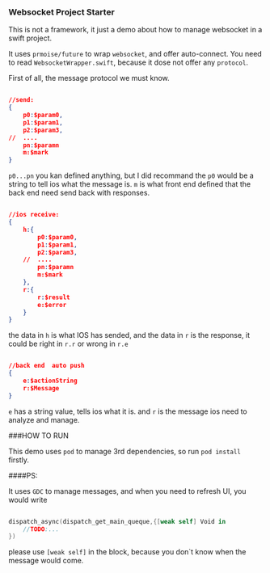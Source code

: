 ### Websocket Project Starter

This is not a framework, it just a demo about how to manage websocket in a swift project.

It uses `prmoise/future` to wrap `websocket`, and offer auto-connect. You need to read `WebsocketWrapper.swift`, because it
dose not offer any `protocol`. 

First of all, the message protocol we must know.


```json

//send:
{
    p0:$param0,
    p1:$param1,
    p2:$param3,
//  ....       
    pn:$paramn
    m:$mark
}

```

`p0...pn` you kan defined anything, but I did recommand the `p0` would be a string to tell ios what the message is.
`m` is what front end defined that the back end need send back with responses.



```json

//ios receive:
{
    h:{
        p0:$param0,
        p1:$param1,
        p2:$param3,
    //  ....       
        pn:$paramn
        m:$mark
    },
    r:{
        r:$result
        e:$error
    }
}

```

the data in `h` is what IOS has sended, and the data in `r` is the response, it could be right in `r.r` or wrong in `r.e`

```json

//back end  auto push
{
    e:$actionString
    r:$Message
}

```

`e` has a string value, tells ios what it is. and `r` is the message ios need to analyze and manage. 


###HOW TO RUN

This demo uses `pod` to manage 3rd dependencies, so run `pod install` firstly.


####PS:

It uses `GDC` to manage messages, and when you need to refresh UI, you would write

```swift

dispatch_async(dispatch_get_main_queque,{[weak self] Void in
    //TODO:...
})

```

please use `[weak self]` in the block, because you don`t know when the message would come.


  


